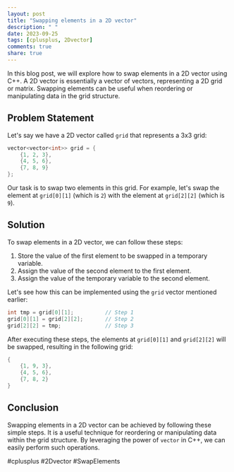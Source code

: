 ```yaml
---
layout: post
title: "Swapping elements in a 2D vector"
description: " "
date: 2023-09-25
tags: [cplusplus, 2Dvector]
comments: true
share: true
---
```


In this blog post, we will explore how to swap elements in a 2D vector using C++. A 2D vector is essentially a vector of vectors, representing a 2D grid or matrix. Swapping elements can be useful when reordering or manipulating data in the grid structure.

## Problem Statement

Let's say we have a 2D vector called `grid` that represents a 3x3 grid:

```cpp
vector<vector<int>> grid = {
    {1, 2, 3},
    {4, 5, 6},
    {7, 8, 9}
};
```

Our task is to swap two elements in this grid. For example, let's swap the element at `grid[0][1]` (which is `2`) with the element at `grid[2][2]` (which is `9`).

## Solution

To swap elements in a 2D vector, we can follow these steps:

1. Store the value of the first element to be swapped in a temporary variable.
2. Assign the value of the second element to the first element.
3. Assign the value of the temporary variable to the second element.

Let's see how this can be implemented using the `grid` vector mentioned earlier:

```cpp
int tmp = grid[0][1];          // Step 1
grid[0][1] = grid[2][2];       // Step 2
grid[2][2] = tmp;              // Step 3
```

After executing these steps, the elements at `grid[0][1]` and `grid[2][2]` will be swapped, resulting in the following grid:

```cpp
{
    {1, 9, 3},
    {4, 5, 6},
    {7, 8, 2}
}
```

## Conclusion

Swapping elements in a 2D vector can be achieved by following these simple steps. It is a useful technique for reordering or manipulating data within the grid structure. By leveraging the power of `vector` in C++, we can easily perform such operations.

#cplusplus #2Dvector #SwapElements